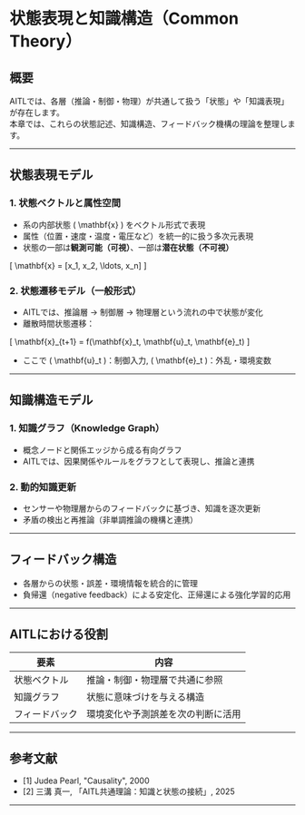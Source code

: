 
# 状態表現と知識構造（Common Theory）

## 概要

AITLでは、各層（推論・制御・物理）が共通して扱う「状態」や「知識表現」が存在します。  
本章では、これらの状態記述、知識構造、フィードバック機構の理論を整理します。

---

## 状態表現モデル

### 1. 状態ベクトルと属性空間

- 系の内部状態 \( \mathbf{x} \) をベクトル形式で表現  
- 属性（位置・速度・温度・電圧など）を統一的に扱う多次元表現  
- 状態の一部は**観測可能（可視）**、一部は**潜在状態（不可視）**

\[
\mathbf{x} = [x_1, x_2, \ldots, x_n]
\]

### 2. 状態遷移モデル（一般形式）

- AITLでは、推論層 → 制御層 → 物理層という流れの中で状態が変化  
- 離散時間状態遷移：

\[
\mathbf{x}_{t+1} = f(\mathbf{x}_t, \mathbf{u}_t, \mathbf{e}_t)
\]

- ここで \( \mathbf{u}_t \)：制御入力, \( \mathbf{e}_t \)：外乱・環境変数

---

## 知識構造モデル

### 1. 知識グラフ（Knowledge Graph）

- 概念ノードと関係エッジから成る有向グラフ  
- AITLでは、因果関係やルールをグラフとして表現し、推論と連携

### 2. 動的知識更新

- センサーや物理層からのフィードバックに基づき、知識を逐次更新  
- 矛盾の検出と再推論（非単調推論の機構と連携）

---

## フィードバック構造

- 各層からの状態・誤差・環境情報を統合的に管理  
- 負帰還（negative feedback）による安定化、正帰還による強化学習的応用

---

## AITLにおける役割

| 要素 | 内容 |
|------|------|
| 状態ベクトル | 推論・制御・物理層で共通に参照 |
| 知識グラフ | 状態に意味づけを与える構造 |
| フィードバック | 環境変化や予測誤差を次の判断に活用 |

---

## 参考文献

- [1] Judea Pearl, "Causality", 2000  
- [2] 三溝 真一, 「AITL共通理論：知識と状態の接続」, 2025

---

